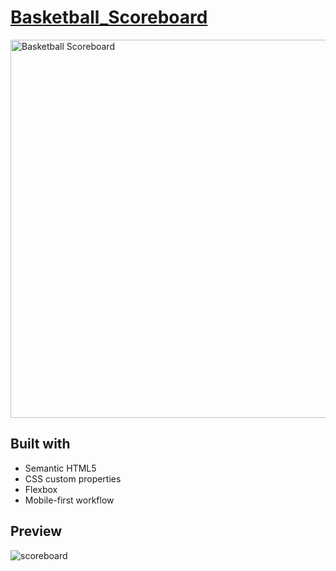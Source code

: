 # [Basketball_Scoreboard](https://frontendella.github.io/Basketball_Scoreboard/)
[<img width="605" align="center" alt="Basketball Scoreboard" src="https://user-images.githubusercontent.com/82247833/193721128-21a28680-ec97-45b7-a649-517f8fb3b0ff.png">](https://frontendella.github.io/Basketball_Scoreboard/)

## Built with
* Semantic HTML5
* CSS custom properties
* Flexbox
* Mobile-first workflow

## Preview

![scoreboard](https://user-images.githubusercontent.com/82247833/193721544-1550cef1-bef6-4897-b0b7-7115c3561c52.gif)

